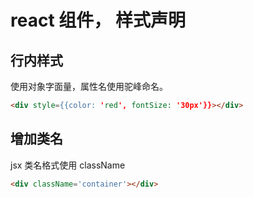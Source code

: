 # react 组件， 样式声明
## 行内样式
使用对象字面量，属性名使用驼峰命名。
```html
<div style={{color: 'red', fontSize: '30px'}}></div>
```
## 增加类名
jsx 类名格式使用 className
```html
<div className='container'></div>
```
